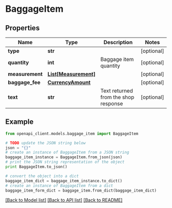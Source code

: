 # BaggageItem


## Properties
Name | Type | Description | Notes
------------ | ------------- | ------------- | -------------
**type** | **str** |  | [optional] 
**quantity** | **int** | Baggage item quantity | [optional] 
**measurement** | [**List[Measurement]**](Measurement.md) |  | [optional] 
**baggage_fee** | [**CurrencyAmount**](CurrencyAmount.md) |  | [optional] 
**text** | **str** | Text returned from the shop response | [optional] 

## Example

```python
from openapi_client.models.baggage_item import BaggageItem

# TODO update the JSON string below
json = "{}"
# create an instance of BaggageItem from a JSON string
baggage_item_instance = BaggageItem.from_json(json)
# print the JSON string representation of the object
print BaggageItem.to_json()

# convert the object into a dict
baggage_item_dict = baggage_item_instance.to_dict()
# create an instance of BaggageItem from a dict
baggage_item_form_dict = baggage_item.from_dict(baggage_item_dict)
```
[[Back to Model list]](../README.md#documentation-for-models) [[Back to API list]](../README.md#documentation-for-api-endpoints) [[Back to README]](../README.md)


